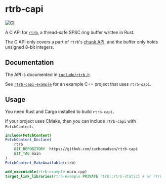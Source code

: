 # rtrb-capi

[![CI][ci_badge]][ci]

A C API for [`rtrb`][rtrb], a thread-safe SPSC ring buffer written in Rust.

The C API only covers a part of `rtrb`'s [chunk API][rtrb-chunks], and the
buffer only holds unsigned 8-bit integers.

## Documentation

The API is documented in [`include/rtrb.h`][include/rtrb.h].

See [`rtrb-capi-example`][rtrb-capi-example] for an example C++ project that
uses `rtrb-capi`.

## Usage

You need Rust and Cargo installed to build `rtrb-capi`.

If your project uses CMake, then you can include `rtrb-capi` with
`FetchContent`:

```cmake
include(FetchContent)
FetchContent_Declare(
    rtrb
    GIT_REPOSITORY  https://github.com/zachcmadsen/rtrb-capi
    GIT_TAG main
)
FetchContent_MakeAvailable(rtrb)

add_executable(rtrb-example main.cpp)
target_link_libraries(rtrb-example PRIVATE rtrb::rtrb-static) # or rtrb::rtrb-shared
```

[ci_badge]: https://github.com/zachcmadsen/perfect6502-sys/workflows/CI/badge.svg
[ci]: https://github.com/zachcmadsen/perfect6502-sys/actions?query=branch%3Amain

[rtrb]: https://github.com/mgeier/rtrb
[rtrb-chunks]: https://docs.rs/rtrb/latest/rtrb/chunks/index.html
[include/rtrb.h]: https://github.com/zachcmadsen/rtrb-capi/blob/main/include/rtrb.h
[rtrb-capi-example]: https://github.com/zachcmadsen/rtrb-capi-example